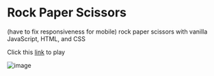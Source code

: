 # Rock Paper Scissors 
(have to fix responsiveness for mobile) 
rock paper scissors with vanilla JavaScript, HTML, and CSS


Click this [link](https://rock-paper-scissors-six-jade.vercel.app/) to play

![image](https://github.com/macaroonforu/rock-paper-scissors/assets/121368271/7c90d210-17a2-482d-9523-a0195d435a78)
